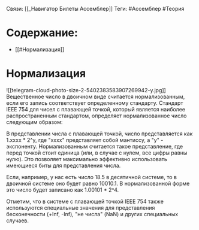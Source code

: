 Связи: [[_Навигатор Билеты Ассемблер]]
Теги: #Ассемблер #Теория 

# Содержание:
- [[#Нормализация]]

# Нормализация

![[telegram-cloud-photo-size-2-5402383583907269942-y.jpg]]
Вещественное число в двоичном виде считается нормализованным, если его запись соответствует определенному стандарту. Стандарт IEEE 754 для чисел с плавающей точкой, который является наиболее распространенным стандартом, определяет нормализованное число следующим образом:

В представлении числа с плавающей точкой, число представляется как 1.xxxx * 2^y, где "xxxx" представляет собой мантиссу, а "y" - экспоненту. Нормализованным считается такое представление, где перед точкой стоит единица (или, в случае с нулем, все цифры равны нулю). Это позволяет максимально эффективно использовать имеющиеся биты для представления числа.

Если, например, у нас есть число 18.5 в десятичной системе, то в двоичной системе оно будет равно 10010.1. В нормализованной форме это число будет записано как 1.00101 * 2^4.

Отметим, что в системе с плавающей точкой IEEE 754 также используются специальные значения для представления бесконечности (+Inf, -Inf), "не числа" (NaN) и других специальных случаев.